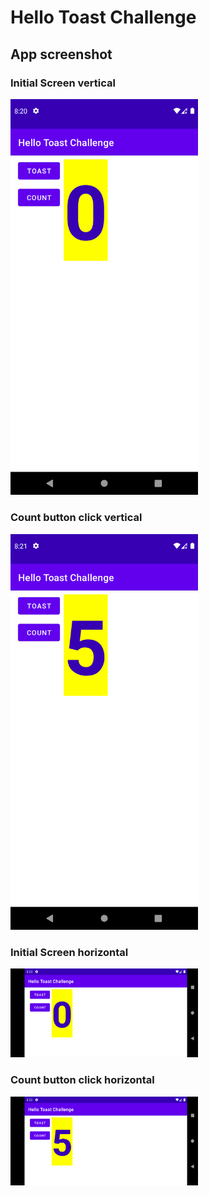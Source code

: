 # Hello Toast Challenge

## App screenshot

### Initial Screen vertical

<img src="./app-screen-shots/initial-screen-vertical.png" width=300>

### Count button click vertical

<img src="./app-screen-shots/count-btn-click-vertical.png" width=300>

### Initial Screen horizontal

<img src="./app-screen-shots/initial-screen-horizontal.png" width=300>

### Count button click horizontal

<img src="./app-screen-shots/count-btn-click-horizontal.png" width=300>
